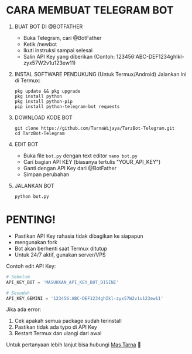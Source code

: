 # CARA MEMBUAT TELEGRAM BOT

1. BUAT BOT DI @BOTFATHER
   - Buka Telegram, cari @BotFather
   - Ketik /newbot
   - Ikuti instruksi sampai selesai
   - Salin API Key yang diberikan (Contoh: 123456:ABC-DEF1234ghIkl-zyx57W2v1u123ew11)

2. INSTAL SOFTWARE PENDUKUNG (Untuk Termux/Android)
   Jalankan ini di Termux:
   ```
   pkg update && pkg upgrade
   pkg install python
   pkg install python-pip
   pip install python-telegram-bot requests
   ```

3. DOWNLOAD KODE BOT
   ```
   git clone https://github.com/TarnaWijaya/TarzBot-Telegram.git
   cd TarzBot-Telegram
   ```

4. EDIT BOT
   - Buka file `bot.py` dengan text editor `nano bot.py`
   - Cari bagian API KEY (biasanya tertulis "YOUR_API_KEY")
   - Ganti dengan API Key dari @BotFather
   - Simpan perubahan

5. JALANKAN BOT
   ```
   python bot.py
   ```

# PENTING!
- Pastikan API Key rahasia tidak dibagikan ke siapapun
- mengunakan fork
- Bot akan berhenti saat Termux ditutup
- Untuk 24/7 aktif, gunakan server/VPS

Contoh edit API Key:
```python
# Sebelum
API_KEY_BOT = 'MASUKKAN_API_KEY_BOT_DISINI'

# Sesudah
API_KEY_GEMINI = '123456:ABC-DEF1234ghIkl-zyx57W2v1u123ew11'
```

Jika ada error:
1. Cek apakah semua package sudah terinstall
2. Pastikan tidak ada typo di API Key
3. Restart Termux dan ulangi dari awal

Untuk pertanyaan lebih lanjut bisa hubungi [Mas Tarna](https://t.me/TarnaWijaya) 🤖

